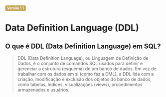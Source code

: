 <span style="background-color:#c5a352; color:white; font-size:0.8em; font-weight: bold; padding:2px 6px; border-radius:4px;">Versão 1.1</span>

# Data Definition Language (DDL)

## O que é DDL (Data Definition Language) em SQL?

>DDL (Data Definition Language), ou Linguagem de Definição de Dados, é o conjunto de comandos SQL usados para definir e gerenciar a estrutura (esquema) de um banco de dados. Em vez de trabalhar com os dados em si (como faz a DML), a DDL lida com a criação, modificação e exclusão dos objetos do banco de dados, como tabelas, índices, visualizações (views), procedimentos armazenados e usuários.
